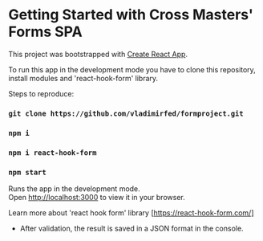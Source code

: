 # Getting Started with Cross Masters' Forms SPA

This project was bootstrapped with [Create React App](https://github.com/facebook/create-react-app).

To run this app in the development mode you have to clone this repository, install modules and 'react-hook-form' library.

Steps to reproduce:

### `git clone https://github.com/vladimirfed/formproject.git`

### `npm i`

### `npm i react-hook-form`

### `npm start`

Runs the app in the development mode.\
Open [http://localhost:3000](http://localhost:3000) to view it in your browser.

Learn more about 'react hook form' library [https://react-hook-form.com/]


- After validation, the result is saved in a JSON format in the console.
